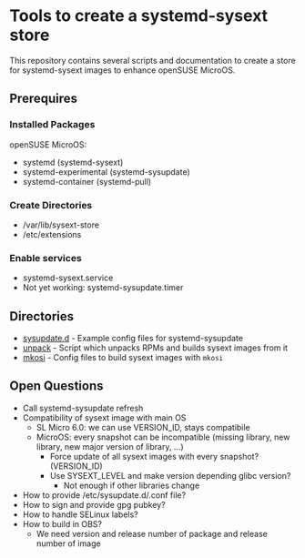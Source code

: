 # Tools to create a systemd-sysext store

This repository contains several scripts and documentation to create a store for systemd-sysext images to enhance openSUSE MicroOS.

## Prerequires

### Installed Packages

openSUSE MicroOS:
* systemd (systemd-sysext)
* systemd-experimental (systemd-sysupdate)
* systemd-container (systemd-pull)

### Create Directories
* /var/lib/sysext-store
* /etc/extensions

### Enable services
* systemd-sysext.service
* Not yet working: systemd-sysupdate.timer

## Directories
* [sysupdate.d](sysupdate.d) - Example config files for systemd-sysupdate
* [unpack](unpack) - Script which unpacks RPMs and builds sysext images from it
* [mkosi](mkosi) - Config files to build sysext images with `mkosi`

## Open Questions
* Call systemd-sysupdate refresh
* Compatibility of sysext image with main OS
  * SL Micro 6.0: we can use VERSION_ID, stays compatibile
  * MicroOS: every snapshot can be incompatible (missing
    library, new library, new major version of library, ...)
    * Force update of all sysext images with every snapshot? (VERSION_ID)
    * Use SYSEXT_LEVEL and make version depending glibc version?
      * Not enough if other libraries change
* How to provide /etc/sysupdate.d/<package>.conf file?
* How to sign and provide gpg pubkey?
* How to handle SELinux labels?
* How to build in OBS?
  * We need version and release number of package and release number of image
